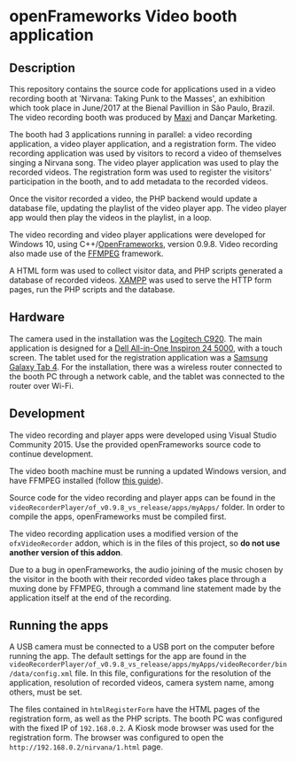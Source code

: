 # openFrameworks Video booth application

## Description

This repository contains the source code for applications used in a video recording booth at 'Nirvana: Taking Punk to the Masses', an exhibition which took place in June/2017 at the Bienal Pavillion in São Paulo, Brazil. The video recording booth was produced by [Maxi](http://maxionline.com.br) and Dançar Marketing.

The booth had 3 applications running in parallel: a video recording application, a video player application, and a registration form. The video recording application was used by visitors to record a video of themselves singing a Nirvana song. The video player application was used to play the recorded videos. The registration form was used to register the visitors' participation in the booth, and to add metadata to the recorded videos.

Once the visitor recorded a video, the PHP backend would update a database file, updating the playlist of the video player app. The video player app would then play the videos in the playlist, in a loop.

The video recording and video player applications were developed for Windows 10, using C++/[OpenFrameworks](http://openframeworks.cc), version 0.9.8. Video recording also made use of the [FFMPEG](http://ffmpeg.org) framework.

A HTML form was used to collect visitor data, and PHP scripts generated a database of recorded videos. [XAMPP](https://www.apachefriends.org/index.html) was used to serve the HTTP form pages, run the PHP scripts and the database.

## Hardware

The camera used in the installation was the [Logitech C920](http://www.logitech.com/en-us/product/hd-pro-webcam-c920). The main application is designed for a [Dell All-in-One Inspiron 24 5000](http://www.dell.com/en-us/shop/productdetails/inspiron-24-5488-aio), with a touch screen. The tablet used for the registration application was a [Samsung Galaxy Tab 4](http://www.samsung.com/uk/tablets/galaxy-tab-4-10-1-t530/SM-T530NYKABTU/). For the installation, there was a wireless router connected to the booth PC through a network cable, and the tablet was connected to the router over Wi-Fi.

## Development

The video recording and player apps were developed using Visual Studio Community 2015. Use the provided openFrameworks source code to continue development.

The video booth machine must be running a updated Windows version, and have FFMPEG installed (follow [this guide](http://www.wikihow.com/Install-FFmpeg-on-Windows)).

Source code for the video recording and player apps can be found in the `videoRecorderPlayer/of_v0.9.8_vs_release/apps/myApps/` folder. In order to compile the apps, openFrameworks must be compiled first. 

The video recording application uses a modified version of the `ofxVideoRecorder` addon, which is in the files of this project, so __do not use another version of this addon__.

Due to a bug in openFrameworks, the audio joining of the music chosen by the visitor in the booth with their recorded video takes place through a muxing done by FFMPEG, through a command line statement made by the application itself at the end of the recording.

## Running the apps

A USB camera must be connected to a USB port on the computer before running the app. The default settings for the app are found in the `videoRecorderPlayer/of_v0.9.8_vs_release/apps/myApps/videoRecorder/bin/data/config.xml` file. In this file, configurations for the resolution of the application, resolution of recorded videos, camera system name, among others, must be set.

The files contained in `htmlRegisterForm` have the HTML pages of the registration form, as well as the PHP scripts. The booth PC was configured with the fixed IP of `192.168.0.2`. A Kiosk mode browser was used for the registration form. The browser was configured to open the `http://192.168.0.2/nirvana/1.html` page.
